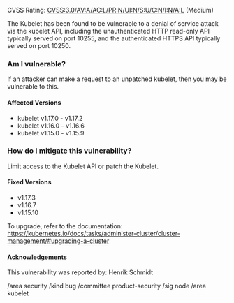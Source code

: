 CVSS Rating: [CVSS:3.0/AV:A/AC:L/PR:N/UI:N/S:U/C:N/I:N/A:L](https://www.first.org/cvss/calculator/3.0#CVSS:3.0/AV:A/AC:L/PR:N/UI:N/S:U/C:N/I:N/A:L) (Medium)

The Kubelet has been found to be vulnerable to a denial of service attack via the kubelet API, including the unauthenticated HTTP read-only API typically served on port 10255, and the authenticated HTTPS API typically served on port 10250.

### Am I vulnerable?

If an attacker can make a request to an unpatched kubelet, then you may be vulnerable to this.

#### Affected Versions

- kubelet v1.17.0 - v1.17.2
- kubelet v1.16.0 - v1.16.6
- kubelet v1.15.0 - v1.15.9

### How do I mitigate this vulnerability?

Limit access to the Kubelet API or patch the Kubelet.

#### Fixed Versions

- v1.17.3
- v1.16.7
- v1.15.10

To upgrade, refer to the documentation: https://kubernetes.io/docs/tasks/administer-cluster/cluster-management/#upgrading-a-cluster

#### Acknowledgements

This vulnerability was reported by: Henrik Schmidt

/area security
/kind bug
/committee product-security
/sig node
/area kubelet
